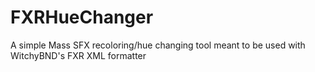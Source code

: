 # FXRHueChanger
A simple Mass SFX recoloring/hue changing tool meant to be used with WitchyBND's FXR XML formatter
